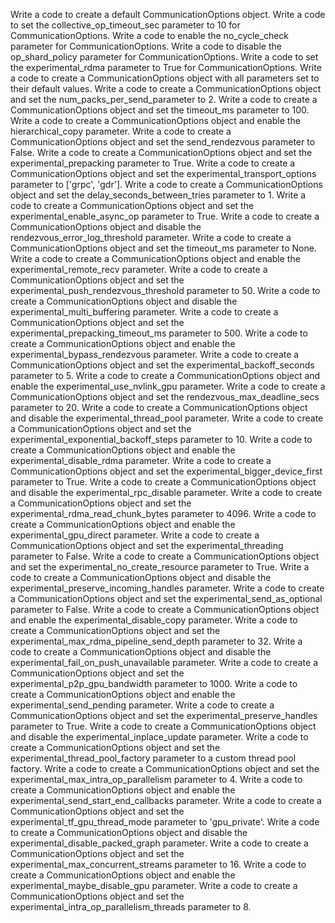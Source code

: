 Write a code to create a default CommunicationOptions object.
Write a code to set the collective_op_timeout_sec parameter to 10 for CommunicationOptions.
Write a code to enable the no_cycle_check parameter for CommunicationOptions.
Write a code to disable the op_shard_policy parameter for CommunicationOptions.
Write a code to set the experimental_rdma parameter to True for CommunicationOptions.
Write a code to create a CommunicationOptions object with all parameters set to their default values.
Write a code to create a CommunicationOptions object and set the num_packs_per_send_parameter to 2.
Write a code to create a CommunicationOptions object and set the timeout_ms parameter to 100.
Write a code to create a CommunicationOptions object and enable the hierarchical_copy parameter.
Write a code to create a CommunicationOptions object and set the send_rendezvous parameter to False.
Write a code to create a CommunicationOptions object and set the experimental_prepacking parameter to True.
Write a code to create a CommunicationOptions object and set the experimental_transport_options parameter to ['grpc', 'gdr'].
Write a code to create a CommunicationOptions object and set the delay_seconds_between_tries parameter to 1.
Write a code to create a CommunicationOptions object and set the experimental_enable_async_op parameter to True.
Write a code to create a CommunicationOptions object and disable the rendezvous_error_log_threshold parameter.
Write a code to create a CommunicationOptions object and set the timeout_ms parameter to None.
Write a code to create a CommunicationOptions object and enable the experimental_remote_recv parameter.
Write a code to create a CommunicationOptions object and set the experimental_push_rendezvous_threshold parameter to 50.
Write a code to create a CommunicationOptions object and disable the experimental_multi_buffering parameter.
Write a code to create a CommunicationOptions object and set the experimental_prepacking_timeout_ms parameter to 500.
Write a code to create a CommunicationOptions object and enable the experimental_bypass_rendezvous parameter.
Write a code to create a CommunicationOptions object and set the experimental_backoff_seconds parameter to 5.
Write a code to create a CommunicationOptions object and enable the experimental_use_nvlink_gpu parameter.
Write a code to create a CommunicationOptions object and set the rendezvous_max_deadline_secs parameter to 20.
Write a code to create a CommunicationOptions object and disable the experimental_thread_pool parameter.
Write a code to create a CommunicationOptions object and set the experimental_exponential_backoff_steps parameter to 10.
Write a code to create a CommunicationOptions object and enable the experimental_disable_rdma parameter.
Write a code to create a CommunicationOptions object and set the experimental_bigger_device_first parameter to True.
Write a code to create a CommunicationOptions object and disable the experimental_rpc_disable parameter.
Write a code to create a CommunicationOptions object and set the experimental_rdma_read_chunk_bytes parameter to 4096.
Write a code to create a CommunicationOptions object and enable the experimental_gpu_direct parameter.
Write a code to create a CommunicationOptions object and set the experimental_threading parameter to False.
Write a code to create a CommunicationOptions object and set the experimental_no_create_resource parameter to True.
Write a code to create a CommunicationOptions object and disable the experimental_preserve_incoming_handles parameter.
Write a code to create a CommunicationOptions object and set the experimental_send_as_optional parameter to False.
Write a code to create a CommunicationOptions object and enable the experimental_disable_copy parameter.
Write a code to create a CommunicationOptions object and set the experimental_max_rdma_pipeline_send_depth parameter to 32.
Write a code to create a CommunicationOptions object and disable the experimental_fail_on_push_unavailable parameter.
Write a code to create a CommunicationOptions object and set the experimental_p2p_gpu_bandwidth parameter to 1000.
Write a code to create a CommunicationOptions object and enable the experimental_send_pending parameter.
Write a code to create a CommunicationOptions object and set the experimental_preserve_handles parameter to True.
Write a code to create a CommunicationOptions object and disable the experimental_inplace_update parameter.
Write a code to create a CommunicationOptions object and set the experimental_thread_pool_factory parameter to a custom thread pool factory.
Write a code to create a CommunicationOptions object and set the experimental_max_intra_op_parallelism parameter to 4.
Write a code to create a CommunicationOptions object and enable the experimental_send_start_end_callbacks parameter.
Write a code to create a CommunicationOptions object and set the experimental_tf_gpu_thread_mode parameter to 'gpu_private'.
Write a code to create a CommunicationOptions object and disable the experimental_disable_packed_graph parameter.
Write a code to create a CommunicationOptions object and set the experimental_max_concurrent_streams parameter to 16.
Write a code to create a CommunicationOptions object and enable the experimental_maybe_disable_gpu parameter.
Write a code to create a CommunicationOptions object and set the experimental_intra_op_parallelism_threads parameter to 8.